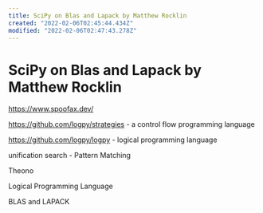 ```yaml
---
title: SciPy on Blas and Lapack by Matthew Rocklin
created: "2022-02-06T02:45:44.434Z"
modified: "2022-02-06T02:47:43.278Z"
---
```


# SciPy on Blas and Lapack by Matthew Rocklin

https://www.spoofax.dev/

https://github.com/logpy/strategies - a control flow programming language

https://github.com/logpy/logpy - logical
programming language

unification search - Pattern Matching

Theono

Logical Programming Language

BLAS and LAPACK
